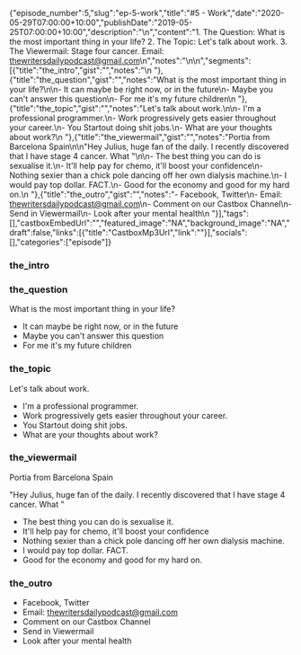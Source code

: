 {"episode_number":5,"slug":"ep-5-work","title":"#5 - Work","date":"2020-05-29T07:00:00+10:00","publishDate":"2019-05-25T07:00:00+10:00","description":"\n","content":"1. The Question: What is the most important thing in your life? 2. The Topic: Let's talk about work. 3. The Viewermail: Stage four cancer. Email: thewritersdailypodcast@gmail.com\n","notes":"\n\n","segments":[{"title":"the_intro","gist":"","notes":"\n      "},{"title":"the_question","gist":"","notes":"What is the most important thing in your life?\n\n- It can maybe be right now, or in the future\n- Maybe you can't answer this question\n- For me it's my future children\n      "},{"title":"the_topic","gist":"","notes":"Let's talk about work.\n\n- I'm a professional programmer.\n- Work progressively gets easier throughout your career.\n- You Startout doing shit jobs.\n- What are your thoughts about work?\n      "},{"title":"the_viewermail","gist":"","notes":"Portia from Barcelona Spain\n\n\"Hey Julius, huge fan of the daily. I recently discovered that I have stage 4 cancer. What \"\n\n- The best thing you can do is sexualise it.\n- It'll help pay for chemo, it'll boost your confidence\n- Nothing sexier than a chick pole dancing off her own dialysis machine.\n- I would pay top dollar. FACT.\n- Good for the economy and good for my hard on.\n      "},{"title":"the_outro","gist":"","notes":"- Facebook, Twitter\n- Email: thewritersdailypodcast@gmail.com\n- Comment on our Castbox Channel\n- Send in Viewermail\n- Look after your mental health\n      "}],"tags":[],"castboxEmbedUrl":"","featured_image":"NA","background_image":"NA","draft":false,"links":[{"title":"CastboxMp3Url","link":""}],"socials":[],"categories":["episode"]}

### the_intro


      
### the_question

What is the most important thing in your life?

- It can maybe be right now, or in the future
- Maybe you can't answer this question
- For me it's my future children
      
### the_topic

Let's talk about work.

- I'm a professional programmer.
- Work progressively gets easier throughout your career.
- You Startout doing shit jobs.
- What are your thoughts about work?
      
### the_viewermail

Portia from Barcelona Spain

"Hey Julius, huge fan of the daily. I recently discovered that I have stage 4 cancer. What "

- The best thing you can do is sexualise it.
- It'll help pay for chemo, it'll boost your confidence
- Nothing sexier than a chick pole dancing off her own dialysis machine.
- I would pay top dollar. FACT.
- Good for the economy and good for my hard on.
      
### the_outro

- Facebook, Twitter
- Email: thewritersdailypodcast@gmail.com
- Comment on our Castbox Channel
- Send in Viewermail
- Look after your mental health
      

